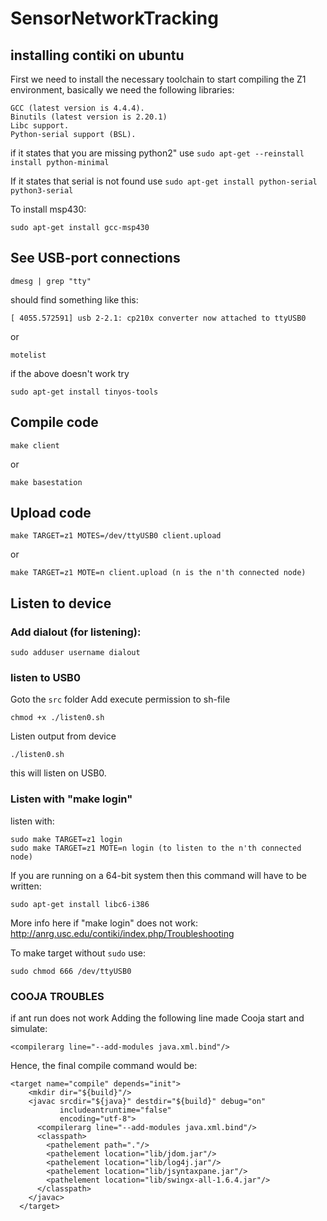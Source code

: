# SensorNetworkTracking

## installing contiki on ubuntu

First we need to install the necessary toolchain to start compiling the Z1 environment, basically we need the following libraries:

    GCC (latest version is 4.4.4).
    Binutils (latest version is 2.20.1)
    Libc support.
    Python-serial support (BSL). 
    
if it states that you are missing python2" use `sudo apt-get --reinstall install python-minimal`

If it states that serial is not found use `sudo apt-get install python-serial python3-serial`

To install msp430:
```
sudo apt-get install gcc-msp430
```

## See USB-port connections
```
dmesg | grep "tty"
```

should find something like this:
```
[ 4055.572591] usb 2-2.1: cp210x converter now attached to ttyUSB0
```

or


```
motelist
```
if the above doesn't work try 

```
sudo apt-get install tinyos-tools
```

## Compile code
```
make client
```
or 
```
make basestation
```

## Upload code
```
make TARGET=z1 MOTES=/dev/ttyUSB0 client.upload
```
or
```
make TARGET=z1 MOTE=n client.upload (n is the n'th connected node)
```

## Listen to device

### Add dialout (for listening):
```
sudo adduser username dialout
```

### listen to USB0
Goto the `src` folder
Add execute permission to sh-file
```
chmod +x ./listen0.sh
```

Listen output from device
```
./listen0.sh
```
this will listen on USB0.


### Listen with "make login"
listen with:
```
sudo make TARGET=z1 login
sudo make TARGET=z1 MOTE=n login (to listen to the n'th connected node)
```

If you are running on a 64-bit system then this command will have to be written:
```
sudo apt-get install libc6-i386
```
More info here if "make login" does not work:
http://anrg.usc.edu/contiki/index.php/Troubleshooting

To make target without `sudo` use:
```
sudo chmod 666 /dev/ttyUSB0
```

### COOJA TROUBLES

if ant run does not work  Adding the following line made Cooja start and simulate:
```
<compilerarg line="--add-modules java.xml.bind"/>
```

Hence, the final compile command would be:

```
<target name="compile" depends="init">
    <mkdir dir="${build}"/>
    <javac srcdir="${java}" destdir="${build}" debug="on"
           includeantruntime="false"
           encoding="utf-8">
      <compilerarg line="--add-modules java.xml.bind"/>
      <classpath>
        <pathelement path="."/>
        <pathelement location="lib/jdom.jar"/>
        <pathelement location="lib/log4j.jar"/>
        <pathelement location="lib/jsyntaxpane.jar"/>
        <pathelement location="lib/swingx-all-1.6.4.jar"/>
      </classpath>
    </javac>
  </target>
  ```


